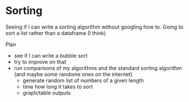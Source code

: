 # Sorting
Seeing if I can write a sorting algorithm without googling how to. Going to sort a list rather than a dataframe (I think)

Plan
+ see if I can write a bubble sort
+ try to improve on that
+ run comparisons of my algorithms and the standard sorting algorithm (and maybe some randome ones on the internet)
  + generate random list of numbers of a given length
  + time how long it takes to sort
  + graph/table outputs
